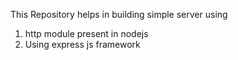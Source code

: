 This Repository helps in building simple server using 
1. http module present in nodejs 
2. Using express js framework
